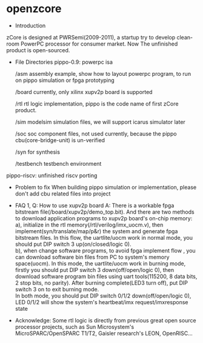 openzcore
=========

* Introduction

zCore is designed at PWRSemi(2009-2011), a startup try to develop clean-room PowerPC processor for consumer market. Now The unfinished product is open-sourced.

* File Directories
pippo-0.9: powerpc isa

    /asm            assembly example, show how to layout powerpc program, to run on pippo simulation or fpga prototyping

    /board          currently, only xilinx xupv2p board is supported
    
    /rtl            rtl logic implementation, pippo is the code name of first zCore product.
    
    /sim            modelsim simulation files, we will support icarus simulator later
    
    /soc            soc component files, not used currently, because the pippo cbu(core-bridge-unit) is un-verified
    
    /syn            for synthesis 
    
    /testbench      testbench environment

pippo-riscv: unfinished riscv porting

* Problem to fix
    When building pippo simulation or implementation, please don't add cbu related files into project
    

* FAQ
1, Q: How to use xupv2p board
   A: There is a workable fpga bitstream file(/board/xupv2p/demo_top.bit). And there are two methods to download application programs to xupv2p board's on-chip memory:
    a), initialize in the rtl memory(/rtl/verilog/imx_uocm.v), then implement(syn/translate/map/p&r) the system and generate fpga bitstream files.
        In this flow, the uartlite/uocm work in normal mode, you should put DIP switch 3 up(on/closed/logic 0).   
    b), when change software programs, to avoid fpga implement flow , you can download software bin files from PC to system's memory space(uocm). 
        In this mode, the uartlite/uocm work in burning mode, firstly you should put DIP switch 3 down(off/open/logic 0), then download software program bin files using uart tools(115200, 8 data bits, 2 stop bits, no parity). After burning complete(LED3 turn off), put DIP switch 3 on to exit burning mode.    
    In both mode, you should put DIP switch 0/1/2 down(off/open/logic 0), LED 0/1/2 will show the system's heartbeat/imx request/imxresponse state    
    
* Acknowledge:
    Some rtl logic is directly from previous great open source processor projects, such as Sun Microsystem's MicroSPARC/OpenSPARC T1/T2, Gaisler research's LEON, OpenRISC...
    
